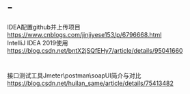 # -
IDEA配置github并上传项目<br/>
https://www.cnblogs.com/jinjiyese153/p/6796668.html<br/>
IntelliJ IDEA 2019使用<br/>
https://blog.csdn.net/bntX2jSQfEHy7/article/details/95041660
# 
接口测试工具Jmeter\postman\soapUI简介与对比<br/>
https://blog.csdn.net/huilan_same/article/details/75413482
